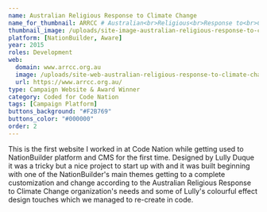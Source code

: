 ```yaml
---
name: Australian Religious Response to Climate Change
name_for_thumbnail: ARRCC # Australian<br>Religious<br>Response to<br>Climate Change
thumbnail_image: /uploads/site-image-australian-religious-response-to-climate-change.jpg
platform: [NationBuilder, Aware]
year: 2015
roles: Development
web:
  domain: www.arrcc.org.au
  image: /uploads/site-web-australian-religious-response-to-climate-change.png
  url: https://www.arrcc.org.au/
type: Campaign Website & Award Winner
category: Coded for Code Nation
tags: [Campaign Platform]
buttons_background: "#F2B769"
buttons_color: "#000000"
order: 2
---
```


This is the first website I worked in at Code Nation while getting used to NationBuilder platform and CMS for the first time. Designed by Lully Duque it was a tricky but a nice project to start up with and it was built beginning with one of the NationBuilder's main themes getting to a complete customization and change according to the Australian Religious Response to Climate Change organization's needs and some of Lully's colourful effect design touches which we managed to re-create in code.